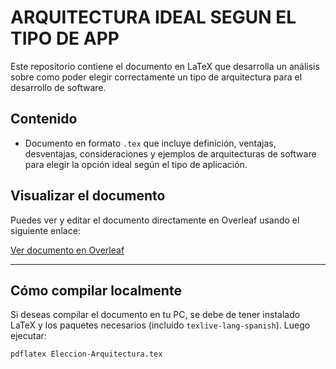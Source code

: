 # ARQUITECTURA IDEAL SEGUN EL TIPO DE APP

Este repositorio contiene el documento en LaTeX que desarrolla un análisis sobre como poder elegir correctamente un tipo de arquitectura para el desarrollo de software. 

## Contenido

- Documento en formato  `.tex` que incluye definición, ventajas, desventajas, consideraciones y ejemplos de arquitecturas de software para elegir la opción ideal según el tipo de aplicación.

## Visualizar el documento

Puedes ver y editar el documento directamente en Overleaf usando el siguiente enlace:

[Ver documento en Overleaf](https://www.overleaf.com/read/rbncgybfgcqv#12c077)

---

## Cómo compilar localmente

Si deseas compilar el documento en tu PC, se debe de tener instalado LaTeX y los paquetes necesarios (incluido `texlive-lang-spanish`). Luego ejecutar:

```bash
pdflatex Eleccion-Arquitectura.tex

